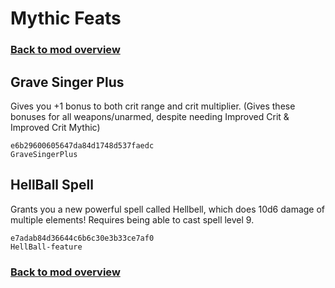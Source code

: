 # Mythic Feats

### [Back to mod overview](./README.md)

## Grave Singer Plus

Gives you +1 bonus to both crit range and crit multiplier. (Gives these bonuses for all weapons/unarmed, despite needing Improved Crit & Improved Crit Mythic)

`e6b29600605647da84d1748d537faedc`  
`GraveSingerPlus`  

## HellBall Spell

Grants you a new powerful spell called Hellbell, which does 10d6 damage of multiple elements! Requires being able to cast spell level 9.

`e7adab84d36644c6b6c30e3b33ce7af0`  
`HellBall-feature`  


### [Back to mod overview](./README.md)
